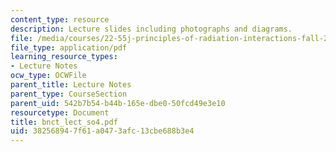 ```yaml
---
content_type: resource
description: Lecture slides including photographs and diagrams.
file: /media/courses/22-55j-principles-of-radiation-interactions-fall-2004/382568947f61a0473afc13cbe688b3e4_bnct_lect_so4.pdf
file_type: application/pdf
learning_resource_types:
- Lecture Notes
ocw_type: OCWFile
parent_title: Lecture Notes
parent_type: CourseSection
parent_uid: 542b7b54-b44b-165e-dbe0-50fcd49e3e10
resourcetype: Document
title: bnct_lect_so4.pdf
uid: 38256894-7f61-a047-3afc-13cbe688b3e4
---
```

